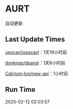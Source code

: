 # AURT

自动更新


## Last Update Times

[upscayl/upscayl](https://github.com/upscayl/upscayl)：1天19小时前

[donknap/dpanel](https://github.com/donknap/dpanel)：1天6小时前

[Calcium-Ion/new-api](https://github.com/Calcium-Ion/new-api)：1小时前


## Run Time
2025-02-12 02:03:57
